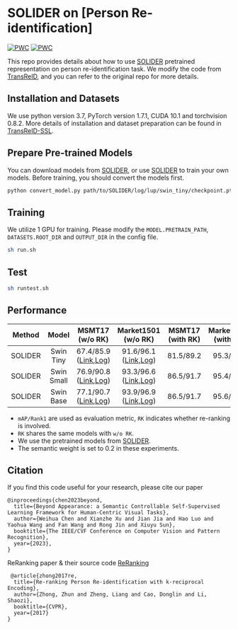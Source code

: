 # SOLIDER on [Person Re-identification]

[![PWC](https://img.shields.io/endpoint.svg?url=https://paperswithcode.com/badge/beyond-appearance-a-semantic-controllable/person-re-identification-on-msmt17)](https://paperswithcode.com/sota/person-re-identification-on-msmt17?p=beyond-appearance-a-semantic-controllable)
[![PWC](https://img.shields.io/endpoint.svg?url=https://paperswithcode.com/badge/beyond-appearance-a-semantic-controllable/person-re-identification-on-market-1501)](https://paperswithcode.com/sota/person-re-identification-on-market-1501?p=beyond-appearance-a-semantic-controllable)

This repo provides details about how to use [SOLIDER](https://github.com/tinyvision/SOLIDER) pretrained representation on person re-identification task.
We modify the code from [TransReID](https://github.com/damo-cv/TransReID), and you can refer to the original repo for more details.

## Installation and Datasets

We use python version 3.7, PyTorch version 1.7.1, CUDA 10.1 and torchvision 0.8.2. More details of installation and dataset preparation can be found in [TransReID-SSL](https://github.com/damo-cv/TransReID-SSL).

## Prepare Pre-trained Models 
You can download models from [SOLIDER](https://github.com/tinyvision/SOLIDER), or use [SOLIDER](https://github.com/tinyvision/SOLIDER) to train your own models.
Before training, you should convert the models first.

```bash
python convert_model.py path/to/SOLIDER/log/lup/swin_tiny/checkpoint.pth path/to/SOLIDER/log/lup/swin_tiny/checkpoint_tea.pth
```

## Training

We utilize 1 GPU for training. Please modify the `MODEL.PRETRAIN_PATH`, `DATASETS.ROOT_DIR` and `OUTPUT_DIR` in the config file.

```bash
sh run.sh
```

## Test

```bash
sh runtest.sh
```

## Performance

| Method | Model | MSMT17<br>(w/o RK) | Market1501<br>(w/o RK) | MSMT17<br>(with RK) | Market1501<br>(with RK) |
| ------ | :---: | :---: | :---: | :---: | :---: |
| SOLIDER | Swin Tiny | 67.4/85.9<br>([Link](https://drive.google.com/file/d/10YLhMbwvmxZl3gTVo2BN_828SKZHdCjr/view?usp=share_link),[Log](https://drive.google.com/file/d/1qpc7kbPn9JpV6qu2HO1-WrL75gGLtz6_/view?usp=share_link)) | 91.6/96.1<br>([Link](https://drive.google.com/file/d/1YrE_r9Fk5uR0uFFQboBv203vxlOpFXU8/view?usp=share_link),[Log](https://drive.google.com/file/d/1EGdR1_tj0b8UG1FEmGbcBqhw-wXKTdg0/view?usp=share_link)) | 81.5/89.2 | 95.3/96.6 |
| SOLIDER | Swin Small | 76.9/90.8<br>([Link](https://drive.google.com/file/d/1C-aIZdFyjFsZX4W4feG-Ex39RU2Qvu3b/view?usp=share_link),[Log](https://drive.google.com/file/d/1Oqzk3iZQOXTyPLJgGlnqDan1buLRx-bH/view?usp=share_link)) | 93.3/96.6<br>([Link](https://drive.google.com/file/d/14uOCf5yZq0Rt5rRSJI9I7_d5kt2EOyHO/view?usp=share_link),[Log](https://drive.google.com/file/d/1lH2-ozb5ju9TTeXIyDqeEW4U450zbgrc/view?usp=share_link)) | 86.5/91.7 | 95.4/96.4 |
| SOLIDER | Swin Base | 77.1/90.7<br>([Link](https://drive.google.com/file/d/1Y-RFAYdT56vnMjwxH1Ym3DVhZzZuMQZs/view?usp=share_link),[Log](https://drive.google.com/file/d/1DIxAeDJqFrZ4dIEe4VQrhCJNaS3NAk3O/view?usp=share_link)) | 93.9/96.9<br>([Link](https://drive.google.com/file/d/1pZ1unW2IwSsqSN2KYHcgBhgjQztQW_fe/view?usp=share_link),[Log](https://drive.google.com/file/d/1DH0K4Ks9LXJEFVcm5PfIUUZ3A3vpFfLZ/view?usp=share_link)) | 86.5/91.7 | 95.6/96.7 |

- `mAP/Rank1` are used as evaluation metric, `RK` indicates whether re-ranking is involved.
- `RK` shares the same models with `w/o RK`.
- We use the pretrained models from [SOLIDER](https://github.com/tinyvision/SOLIDER).
- The semantic weight is set to 0.2 in these experiments.

## Citation

If you find this code useful for your research, please cite our paper

```
@inproceedings{chen2023beyond,
  title={Beyond Appearance: a Semantic Controllable Self-Supervised Learning Framework for Human-Centric Visual Tasks},
  author={Weihua Chen and Xianzhe Xu and Jian Jia and Hao Luo and Yaohua Wang and Fan Wang and Rong Jin and Xiuyu Sun},
  booktitle={The IEEE/CVF Conference on Computer Vision and Pattern Recognition},
  year={2023},
}
```
ReRanking paper & their source code
[ReRanking](https://github.com/zhunzhong07/person-re-ranking)

```
 @article{zhong2017re,
  title={Re-ranking Person Re-identification with k-reciprocal Encoding},
  author={Zhong, Zhun and Zheng, Liang and Cao, Donglin and Li, Shaozi},
  booktitle={CVPR},
  year={2017}
}
```
